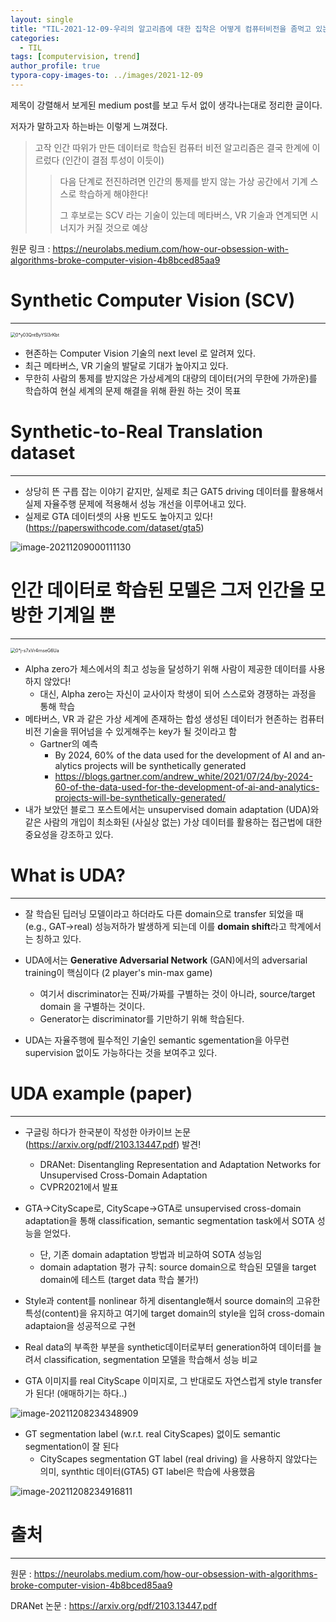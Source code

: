 ```yaml
---
layout: single
title: "TIL-2021-12-09-우리의 알고리즘에 대한 집착은 어떻게 컴퓨터비전을 좀먹고 있는가!" 
categories:
  - TIL
tags: [computervision, trend]
author_profile: true
typora-copy-images-to: ../images/2021-12-09 
---
```




제목이 강렬해서 보게된 medium post를 보고 두서 없이 생각나는대로 정리한 글이다.

저자가 말하고자 하는바는 이렇게 느껴졌다.

> 고작 인간 따위가 만든 데이터로 학습된 컴퓨터 비전 알고리즘은 결국 한계에 이르렀다 (인간이 결점 투성이 이듯이)
>
> > 다음 단계로 전진하려면 인간의 통제를 받지 않는 가상 공간에서 기계 스스로 학습하게 해야한다! 
> >
> > 그 후보로는 SCV 라는 기술이 있는데 메타버스, VR 기술과 연계되면 시너지가 커질 것으로 예상

원문 링크 : https://neurolabs.medium.com/how-our-obsession-with-algorithms-broke-computer-vision-4b8bced85aa9

# Synthetic Computer Vision (SCV)

---

<img src="/images/2021-12-09/0*y03QntByYSl3rKbt.png" alt="0*y03QntByYSl3rKbt" style="zoom:50%;" />

- 현존하는 Computer Vision 기술의 next level 로 알려져 있다.
- 최근 메타버스, VR 기술의 발달로 기대가 높아지고 있다.
- 무한히 사람의 통제를 받지않은 가상세계의 대량의 데이터(거의 무한에 가까운)를 학습하여 현실 세계의 문제 해결을 위해 환원 하는 것이 목표



# Synthetic-to-Real Translation dataset

---

- 상당히 뜬 구릅 잡는 이야기 같지만, 실제로 최근 GAT5 driving 데이터를 활용해서 실제 자율주행 문제에 적용해서 성능 개선을 이루어내고 있다.  
- 실제로 GTA 데이터셋의 사용 빈도도 높아지고 있다! (https://paperswithcode.com/dataset/gta5)

![image-20211209000111130](/images/2021-12-09/image-20211209000111130.png)

 

# 인간 데이터로 학습된 모델은 그저 인간을 모방한 기계일 뿐

---

<img src="/images/2021-12-09/0*j-s7xVr4rnseG6Ua.png" alt="0*j-s7xVr4rnseG6Ua" style="zoom:50%;" />

- Alpha zero가 체스에서의 최고 성능을 달성하기 위해 사람이 제공한 데이터를 사용하지 않았다!
  - 대신, Alpha zero는 자신이 교사이자 학생이 되어 스스로와 경쟁하는 과정을 통해 학습 
- 메타버스, VR 과 같은 가상 세계에 존재하는 합성 생성된 데이터가 현존하는 컴퓨터 비전 기술을 뛰어넘을 수 있게해주는 key가 될 것이라고 함
  - Gartner의 예측
    - By 2024, 60% of the data used for the de­vel­op­ment of AI and an­a­lyt­ics projects will be syn­thet­i­cally gen­er­ated
    - https://blogs.gartner.com/andrew_white/2021/07/24/by-2024-60-of-the-data-used-for-the-development-of-ai-and-analytics-projects-will-be-synthetically-generated/
- 내가 보았던 블로그 포스트에서는 unsupervised domain adaptation (UDA)와 같은 사람의 개입이 최소화된 (사실상 없는) 가상 데이터를 활용하는 접근법에 대한 중요성을 강조하고 있다.

# What is UDA?

---

- 잘 학습된 딥러닝 모델이라고 하더라도 다른 domain으로 transfer 되었을 때 (e.g., GAT->real) 성능저하가 발생하게 되는데 이를 **domain shift**라고 학계에서는 칭하고 있다.

- UDA에서는 **Generative Adversarial Network** (GAN)에서의 adversarial training이 핵심이다 (2 player's min-max game)
  - 여기서 discriminator는 진짜/가짜를 구별하는 것이 아니라, source/target domain 을 구별하는 것이다. 
  - Generator는 discriminator를 기만하기 위해 학습된다.

- UDA는 자율주행에 필수적인 기술인 semantic sgementation을 아무런 supervision 없이도 가능하다는 것을 보여주고 있다.

# UDA example (paper)

---

- 구글링 하다가 한국분이 작성한 아카이브 논문(https://arxiv.org/pdf/2103.13447.pdf) 발견!
  - DRANet: Disentangling Representation and Adaptation Networks for Unsupervised Cross-Domain Adaptation
  - CVPR2021에서 발표

- GTA->CityScape로, CityScape->GTA로 unsupervised cross-domain adaptation을 통해 classification, semantic segmentation task에서 SOTA 성능을 얻었다.
  - 단, 기존 domain adaptation 방법과 비교하여 SOTA 성능임
  - domain adaptation 평가 규칙: source domain으로 학습된 모델을 target domain에 테스트 (target data 학습 불가!)
- Style과 content를 nonlinear 하게 disentangle해서 source domain의 고유한 특성(content)을 유지하고 여기에 target domain의 style을 입혀 cross-domain adaptaion을 성공적으로 구현
- Real data의 부족한 부분을 synthetic데이터로부터 generation하여 데이터를 늘려서 classification, segmentation 모델을 학습해서 성능 비교
- GTA 이미지를 real CityScape 이미지로, 그 반대로도 자연스럽게 style transfer가 된다! (애매하기는 하다..)

![image-20211208234348909](/images/2021-12-09/image-20211208234348909.png)

- GT segmentation label (w.r.t. real CityScapes) 없이도 semantic segmentation이 잘 된다
  - CityScapes segmentation GT label (real driving) 을 사용하지 않았다는 의미, synthtic 데이터(GTA5) GT label은 학습에 사용했음

![image-20211208234916811](/images/2021-12-09/image-20211208234916811.png)



# 출처

---

원문 : https://neurolabs.medium.com/how-our-obsession-with-algorithms-broke-computer-vision-4b8bced85aa9

DRANet 논문 : https://arxiv.org/pdf/2103.13447.pdf